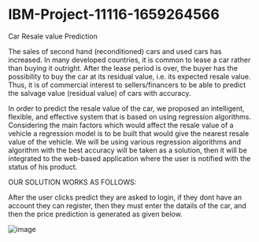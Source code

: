 # IBM-Project-11116-1659264566
Car Resale value Prediction

The sales of second hand (reconditioned) cars and used cars has increased. In many developed countries, it is common to lease a car rather than buying it outright. After the lease period is over, the buyer has the possibility to buy the car at its residual value, i.e. its expected resale value. Thus, it is of commercial interest to sellers/financers to be able to predict the salvage value (residual value) of cars with accuracy.

In order to predict the resale value of the car, we proposed an intelligent, flexible, and effective system that is based on using regression algorithms. Considering the main factors which would affect the resale value of a vehicle a regression model is to be built that would give the nearest resale value of the vehicle. We will be using various regression algorithms and algorithm with the best accuracy will be taken as a solution, then it will be integrated to the web-based application where the user is notified with the status of his product.

OUR SOLUTION WORKS AS FOLLOWS:

After the user clicks predict they are asked to login, if they dont have an account they can register, then they must enter the datails of the car, and then the price prediction is generated as given below.

![image](https://user-images.githubusercontent.com/73707950/203709776-9384a5c5-cd8e-469d-9215-ee44343fd085.png)






